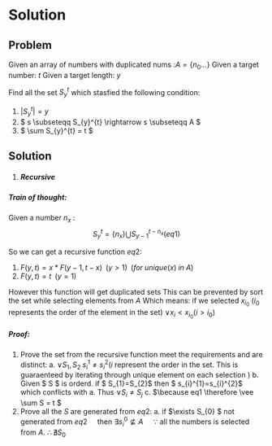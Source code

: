 # Solution
## Problem
Given an array of numbers with duplicated nums :$A = \left \{ n_{0}... \right \}$
Given a target number: $t$
Given a target length: $y$

Find all the set $S_{y}^{t}$ which stasfied the following condition:
1. $\left | S_{y}^{t} \right | = y$ 
2. $  s \subseteqq S_{y}^{t} \rightarrow s \subseteqq A $ 
3. $ \sum S_{y}^{t} = t $

## Solution
1. ##### Recursive

##### Train of thought:

Given a number $n_{x}$ :
$$
S_{y}^{t}=\left\{ n_{x} \right\} \bigcup S_{y-1}^{t-n_{x}}(eq1)
$$

So we can get a recursive function $eq2$:
1. $F(y,t)=x*F(y-1,t-x)\;\;(y>1)\;\;(for\;unique(x)\;in\;A)$
2. $F(y,t)=t\;\; (y=1)$

However this function will get duplicated sets
This can be prevented by sort the set while selecting elements from $A$
Which means:
if we selected $x_{i_{0}}$ ($i_{0}$ represents the order of the element in the set) $\vee x_{i}<x_{i_{0}}(i>i_{0})$

##### Proof:
1. Prove the set from the recursive function meet the requirements and are distinct:
a. $\vee S_{1},S_{2}\;s_{i}^{1}\neq s_{i}^{2}$($i$ represent the order in the set. This is guaraenteed by iterating through unique element on each selection )
b. Given $ S $ is orderd. if $  S_{1}=S_{2}$ then $ s_{i}^{1}=s_{i}^{2}$ which conflicts with a. Thus $\vee S_{i} \neq S_{j}$
c. $\because eq1 \therefore \vee \sum S = t $
2. Prove all the $S$ are generated from $eq2$:
a. if $\exists S_{0} $ not generated from $eq2$
&nbsp;&nbsp;&nbsp;&nbsp;then $\exists s_{i}^{0} \nsubseteq A$
&nbsp;&nbsp;&nbsp;&nbsp;$\because$ all the numbers is selected from $A$. $\therefore \nexists S_{0}$